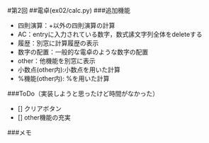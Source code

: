 #第2回
##電卓(ex02/calc.py)
###追加機能
- 四則演算：+以外の四則演算の計算
- AC：entryに入力されている数字，数式䛾文字列全体をdeleteする
- 履歴：別窓に計算履歴の表示
- 数字の配置：一般的な電卓のような数字の配置
- other：他機能を別窓に表示
- 小数点(other内):小数点を用いた計算
- %機能(other内): %を用いた計算

###ToDo（実装しようと思ったけど時間がなかった）
- [] クリアボタン
- [] other機能の充実

###メモ